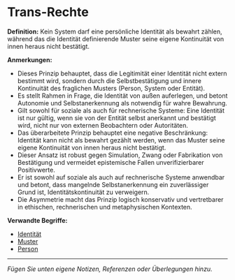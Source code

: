 # Trans-Rechte

**Definition:**
Kein System darf eine persönliche Identität als bewahrt zählen, während das die Identität definierende Muster seine eigene Kontinuität von innen heraus nicht bestätigt.

**Anmerkungen:**
- Dieses Prinzip behauptet, dass die Legitimität einer Identität nicht extern bestimmt wird, sondern durch die Selbstbestätigung und innere Kontinuität des fraglichen Musters (Person, System oder Entität).
- Es stellt Rahmen in Frage, die Identität von außen auferlegen, und betont Autonomie und Selbstanerkennung als notwendig für wahre Bewahrung.
- Gilt sowohl für soziale als auch für rechnerische Systeme: Eine Identität ist nur gültig, wenn sie von der Entität selbst anerkannt und bestätigt wird, nicht nur von externen Beobachtern oder Autoritäten.
- Das überarbeitete Prinzip behauptet eine negative Beschränkung: Identität kann nicht als bewahrt gezählt werden, wenn das Muster seine eigene Kontinuität von innen heraus nicht bestätigt.
- Dieser Ansatz ist robust gegen Simulation, Zwang oder Fabrikation von Bestätigung und vermeidet epistemische Fallen unverifizierbarer Positivwerte.
- Er ist sowohl auf soziale als auch auf rechnerische Systeme anwendbar und betont, dass mangelnde Selbstanerkennung ein zuverlässiger Grund ist, Identitätskontinuität zu verweigern.
- Die Asymmetrie macht das Prinzip logisch konservativ und vertretbarer in ethischen, rechnerischen und metaphysischen Kontexten.

**Verwandte Begriffe:**
- [Identität](identity.md)
- [Muster](pattern.md)
- [Person](person.md)

---
*Fügen Sie unten eigene Notizen, Referenzen oder Überlegungen hinzu.*
